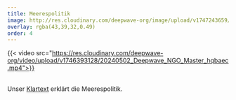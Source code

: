 ```yaml
---
title: Meerespolitik
image: http://res.cloudinary.com/deepwave-org/image/upload/v1747243659/deepwave.org/Meerespolitik_good_icon_RGB.jpg
overlay: rgba(43,39,32,0.49)
order: 4
---
```


{{< video src="https://res.cloudinary.com/deepwave-org/video/upload/v1746393128/20240502_Deepwave_NGO_Master_hqbaec.mp4">}}


\
Unser [Klartext](https://klartext.deepwave.org/) erklärt die Meerespolitik.